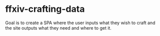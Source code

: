 # ffxiv-crafting-data
Goal is to create a SPA where the user inputs what they wish to craft and the site outputs what they need and where to get it.
